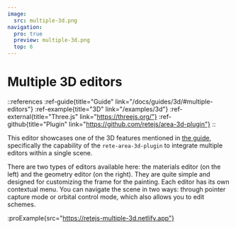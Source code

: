 ```yaml
---
image:
  src: multiple-3d.png
navigation:
  pro: true
  preview: multiple-3d.png
  top: 6
---
```


# Multiple 3D editors

::references
:ref-guide{title="Guide" link="/docs/guides/3d/#multiple-editors"}
:ref-example{title="3D" link="/examples/3d"}
:ref-external{title="Three.js" link="https://threejs.org/"}
:ref-github{title="Plugin" link="https://github.com/retejs/area-3d-plugin"}
::

This editor showcases one of the 3D features mentioned in [the guide](/docs/guides/3d#multiple-editors), specifically the capability of the `rete-area-3d-plugin` to integrate multiple editors within a single scene.

There are two types of editors available here: the materials editor (on the left) and the geometry editor (on the right). They are quite simple and designed for customizing the frame for the painting. Each editor has its own contextual menu. You can navigate the scene in two ways: through pointer capture mode or orbital control mode, which also allows you to edit schemes.

:proExample{src="https://retejs-multiple-3d.netlify.app"}
